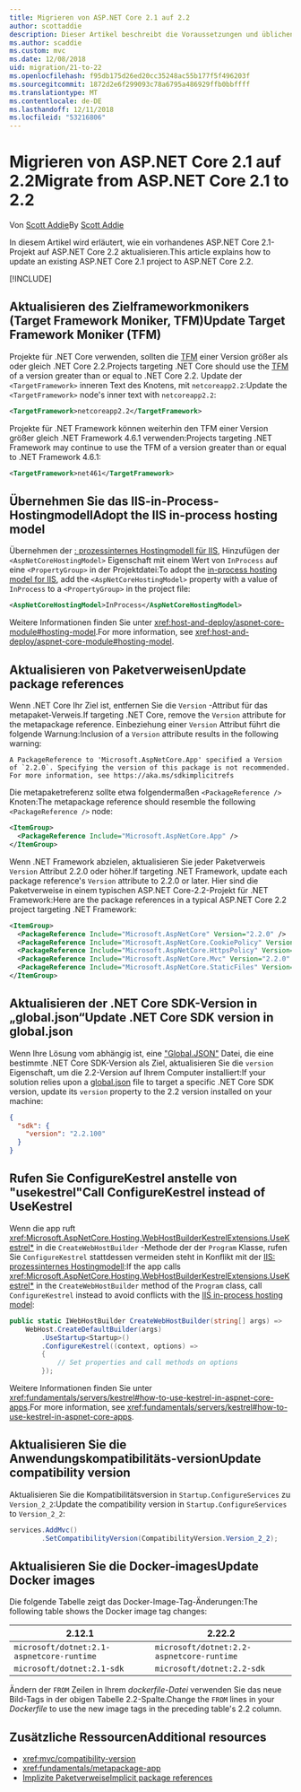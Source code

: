 ```yaml
---
title: Migrieren von ASP.NET Core 2.1 auf 2.2
author: scottaddie
description: Dieser Artikel beschreibt die Voraussetzungen und üblichen Schritte zum Migrieren eines ASP.NET Core 2.1-Projekts zu ASP.NET Core 2.2.
ms.author: scaddie
ms.custom: mvc
ms.date: 12/08/2018
uid: migration/21-to-22
ms.openlocfilehash: f95db175d26ed20cc35248ac55b177f5f496203f
ms.sourcegitcommit: 1872d2e6f299093c78a6795a486929ffb0bbffff
ms.translationtype: MT
ms.contentlocale: de-DE
ms.lasthandoff: 12/11/2018
ms.locfileid: "53216806"
---
```

# <a name="migrate-from-aspnet-core-21-to-22"></a><span data-ttu-id="0ed4b-103">Migrieren von ASP.NET Core 2.1 auf 2.2</span><span class="sxs-lookup"><span data-stu-id="0ed4b-103">Migrate from ASP.NET Core 2.1 to 2.2</span></span>

<span data-ttu-id="0ed4b-104">Von [Scott Addie](https://github.com/scottaddie)</span><span class="sxs-lookup"><span data-stu-id="0ed4b-104">By [Scott Addie](https://github.com/scottaddie)</span></span>

<span data-ttu-id="0ed4b-105">In diesem Artikel wird erläutert, wie ein vorhandenes ASP.NET Core 2.1-Projekt auf ASP.NET Core 2.2 aktualisieren.</span><span class="sxs-lookup"><span data-stu-id="0ed4b-105">This article explains how to update an existing ASP.NET Core 2.1 project to ASP.NET Core 2.2.</span></span>

[!INCLUDE[](~/includes/net-core-prereqs-all-2.2.md)]

## <a name="update-target-framework-moniker-tfm"></a><span data-ttu-id="0ed4b-106">Aktualisieren des Zielframeworkmonikers (Target Framework Moniker, TFM)</span><span class="sxs-lookup"><span data-stu-id="0ed4b-106">Update Target Framework Moniker (TFM)</span></span>

<span data-ttu-id="0ed4b-107">Projekte für .NET Core verwenden, sollten die [TFM](/dotnet/standard/frameworks#referring-to-frameworks) einer Version größer als oder gleich .NET Core 2.2.</span><span class="sxs-lookup"><span data-stu-id="0ed4b-107">Projects targeting .NET Core should use the [TFM](/dotnet/standard/frameworks#referring-to-frameworks) of a version greater than or equal to .NET Core 2.2.</span></span> <span data-ttu-id="0ed4b-108">Update der `<TargetFramework>` inneren Text des Knotens, mit `netcoreapp2.2`:</span><span class="sxs-lookup"><span data-stu-id="0ed4b-108">Update the `<TargetFramework>` node's inner text with `netcoreapp2.2`:</span></span>

```xml
<TargetFramework>netcoreapp2.2</TargetFramework>
```

<span data-ttu-id="0ed4b-109">Projekte für .NET Framework können weiterhin den TFM einer Version größer gleich .NET Framework 4.6.1 verwenden:</span><span class="sxs-lookup"><span data-stu-id="0ed4b-109">Projects targeting .NET Framework may continue to use the TFM of a version greater than or equal to .NET Framework 4.6.1:</span></span>

```xml
<TargetFramework>net461</TargetFramework>
```

## <a name="adopt-the-iis-in-process-hosting-model"></a><span data-ttu-id="0ed4b-110">Übernehmen Sie das IIS-in-Process-Hostingmodell</span><span class="sxs-lookup"><span data-stu-id="0ed4b-110">Adopt the IIS in-process hosting model</span></span>

<span data-ttu-id="0ed4b-111">Übernehmen der [: prozessinternes Hostingmodell für IIS](xref:fundamentals/servers/aspnet-core-module#in-process-hosting-model), Hinzufügen der `<AspNetCoreHostingModel>` Eigenschaft mit einem Wert von `InProcess` auf eine `<PropertyGroup>` in der Projektdatei:</span><span class="sxs-lookup"><span data-stu-id="0ed4b-111">To adopt the [in-process hosting model for IIS](xref:fundamentals/servers/aspnet-core-module#in-process-hosting-model), add the `<AspNetCoreHostingModel>` property with a value of `InProcess` to a `<PropertyGroup>` in the project file:</span></span>

```xml
<AspNetCoreHostingModel>InProcess</AspNetCoreHostingModel>
```

<span data-ttu-id="0ed4b-112">Weitere Informationen finden Sie unter <xref:host-and-deploy/aspnet-core-module#hosting-model>.</span><span class="sxs-lookup"><span data-stu-id="0ed4b-112">For more information, see <xref:host-and-deploy/aspnet-core-module#hosting-model>.</span></span>

## <a name="update-package-references"></a><span data-ttu-id="0ed4b-113">Aktualisieren von Paketverweisen</span><span class="sxs-lookup"><span data-stu-id="0ed4b-113">Update package references</span></span>

<span data-ttu-id="0ed4b-114">Wenn .NET Core Ihr Ziel ist, entfernen Sie die `Version` -Attribut für das metapaket-Verweis.</span><span class="sxs-lookup"><span data-stu-id="0ed4b-114">If targeting .NET Core, remove the `Version` attribute for the metapackage reference.</span></span> <span data-ttu-id="0ed4b-115">Einbeziehung einer `Version` Attribut führt die folgende Warnung:</span><span class="sxs-lookup"><span data-stu-id="0ed4b-115">Inclusion of a `Version` attribute results in the following warning:</span></span>

```console
A PackageReference to 'Microsoft.AspNetCore.App' specified a Version of `2.2.0`. Specifying the version of this package is not recommended. For more information, see https://aka.ms/sdkimplicitrefs
```

<span data-ttu-id="0ed4b-116">Die metapaketreferenz sollte etwa folgendermaßen `<PackageReference />` Knoten:</span><span class="sxs-lookup"><span data-stu-id="0ed4b-116">The metapackage reference should resemble the following `<PackageReference />` node:</span></span>

```xml
<ItemGroup>
  <PackageReference Include="Microsoft.AspNetCore.App" />
</ItemGroup>
```

<span data-ttu-id="0ed4b-117">Wenn .NET Framework abzielen, aktualisieren Sie jeder Paketverweis `Version` Attribut 2.2.0 oder höher.</span><span class="sxs-lookup"><span data-stu-id="0ed4b-117">If targeting .NET Framework, update each package reference's `Version` attribute to 2.2.0 or later.</span></span> <span data-ttu-id="0ed4b-118">Hier sind die Paketverweise in einem typischen ASP.NET Core-2.2-Projekt für .NET Framework:</span><span class="sxs-lookup"><span data-stu-id="0ed4b-118">Here are the package references in a typical ASP.NET Core 2.2 project targeting .NET Framework:</span></span>

```xml
<ItemGroup>
  <PackageReference Include="Microsoft.AspNetCore" Version="2.2.0" />
  <PackageReference Include="Microsoft.AspNetCore.CookiePolicy" Version="2.2.0" />
  <PackageReference Include="Microsoft.AspNetCore.HttpsPolicy" Version="2.2.0" />
  <PackageReference Include="Microsoft.AspNetCore.Mvc" Version="2.2.0" />
  <PackageReference Include="Microsoft.AspNetCore.StaticFiles" Version="2.2.0" />
</ItemGroup>
```

## <a name="update-net-core-sdk-version-in-globaljson"></a><span data-ttu-id="0ed4b-119">Aktualisieren der .NET Core SDK-Version in „global.json“</span><span class="sxs-lookup"><span data-stu-id="0ed4b-119">Update .NET Core SDK version in global.json</span></span>

<span data-ttu-id="0ed4b-120">Wenn Ihre Lösung vom abhängig ist, eine ["Global.JSON"](/dotnet/core/tools/global-json) Datei, die eine bestimmte .NET Core SDK-Version als Ziel, aktualisieren Sie die `version` Eigenschaft, um die 2.2-Version auf Ihrem Computer installiert:</span><span class="sxs-lookup"><span data-stu-id="0ed4b-120">If your solution relies upon a [global.json](/dotnet/core/tools/global-json) file to target a specific .NET Core SDK version, update its `version` property to the 2.2 version installed on your machine:</span></span>

```json
{
  "sdk": {
    "version": "2.2.100"
  }
}
```

## <a name="call-configurekestrel-instead-of-usekestrel"></a><span data-ttu-id="0ed4b-121">Rufen Sie ConfigureKestrel anstelle von "usekestrel"</span><span class="sxs-lookup"><span data-stu-id="0ed4b-121">Call ConfigureKestrel instead of UseKestrel</span></span>

<span data-ttu-id="0ed4b-122">Wenn die app ruft <xref:Microsoft.AspNetCore.Hosting.WebHostBuilderKestrelExtensions.UseKestrel*> in die `CreateWebHostBuilder` -Methode der der `Program` Klasse, rufen Sie `ConfigureKestrel` stattdessen vermeiden steht in Konflikt mit der [IIS: prozessinternes Hostingmodell](xref:fundamentals/servers/aspnet-core-module#in-process-hosting-model):</span><span class="sxs-lookup"><span data-stu-id="0ed4b-122">If the app calls <xref:Microsoft.AspNetCore.Hosting.WebHostBuilderKestrelExtensions.UseKestrel*> in the `CreateWebHostBuilder` method of the `Program` class, call `ConfigureKestrel` instead to avoid conflicts with the [IIS in-process hosting model](xref:fundamentals/servers/aspnet-core-module#in-process-hosting-model):</span></span>

```csharp
public static IWebHostBuilder CreateWebHostBuilder(string[] args) =>
    WebHost.CreateDefaultBuilder(args)
        .UseStartup<Startup>()
        .ConfigureKestrel((context, options) =>
        {
            // Set properties and call methods on options
        });
```

<span data-ttu-id="0ed4b-123">Weitere Informationen finden Sie unter <xref:fundamentals/servers/kestrel#how-to-use-kestrel-in-aspnet-core-apps>.</span><span class="sxs-lookup"><span data-stu-id="0ed4b-123">For more information, see <xref:fundamentals/servers/kestrel#how-to-use-kestrel-in-aspnet-core-apps>.</span></span>

## <a name="update-compatibility-version"></a><span data-ttu-id="0ed4b-124">Aktualisieren Sie die Anwendungskompatibilitäts-version</span><span class="sxs-lookup"><span data-stu-id="0ed4b-124">Update compatibility version</span></span>

<span data-ttu-id="0ed4b-125">Aktualisieren Sie die Kompatibilitätsversion in `Startup.ConfigureServices` zu `Version_2_2`:</span><span class="sxs-lookup"><span data-stu-id="0ed4b-125">Update the compatibility version in `Startup.ConfigureServices` to `Version_2_2`:</span></span>

```csharp
services.AddMvc()
        .SetCompatibilityVersion(CompatibilityVersion.Version_2_2);
```

## <a name="update-docker-images"></a><span data-ttu-id="0ed4b-126">Aktualisieren Sie die Docker-images</span><span class="sxs-lookup"><span data-stu-id="0ed4b-126">Update Docker images</span></span>

<span data-ttu-id="0ed4b-127">Die folgende Tabelle zeigt das Docker-Image-Tag-Änderungen:</span><span class="sxs-lookup"><span data-stu-id="0ed4b-127">The following table shows the Docker image tag changes:</span></span>

| <span data-ttu-id="0ed4b-128">2.1</span><span class="sxs-lookup"><span data-stu-id="0ed4b-128">2.1</span></span>                                       | <span data-ttu-id="0ed4b-129">2.2</span><span class="sxs-lookup"><span data-stu-id="0ed4b-129">2.2</span></span>                                       |
| ----------------------------------------- | ----------------------------------------- |
| `microsoft/dotnet:2.1-aspnetcore-runtime` | `microsoft/dotnet:2.2-aspnetcore-runtime` |
| `microsoft/dotnet:2.1-sdk`                | `microsoft/dotnet:2.2-sdk`                |

<span data-ttu-id="0ed4b-130">Ändern der `FROM` Zeilen in Ihrem *dockerfile-Datei* verwenden Sie das neue Bild-Tags in der obigen Tabelle 2.2-Spalte.</span><span class="sxs-lookup"><span data-stu-id="0ed4b-130">Change the `FROM` lines in your *Dockerfile* to use the new image tags in the preceding table's 2.2 column.</span></span>

## <a name="additional-resources"></a><span data-ttu-id="0ed4b-131">Zusätzliche Ressourcen</span><span class="sxs-lookup"><span data-stu-id="0ed4b-131">Additional resources</span></span>

* <xref:mvc/compatibility-version>
* <xref:fundamentals/metapackage-app>
* [<span data-ttu-id="0ed4b-132">Implizite Paketverweise</span><span class="sxs-lookup"><span data-stu-id="0ed4b-132">Implicit package references</span></span>](/dotnet/core/tools/csproj#implicit-package-references)
